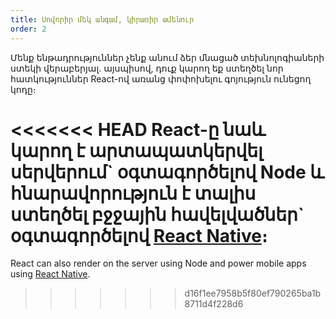 ```yaml
---
title: Սովորիր մեկ անգամ, կիրառիր ամենուր
order: 2
---
```


Մենք ենթադրություններ չենք անում ձեր մնացած տեխնոլոգիաների ստեկի վերաբերյալ. այսպիսով, դուք կարող եք ստեղծել նոր հատկություններ React-ով առանց փոփոխելու գոյություն ունեցող կոդը։

<<<<<<< HEAD
React-ը նաև կարող է արտապատկերվել սերվերում\` օգտագործելով Node և հնարավորություն է տալիս ստեղծել բջջային հավելվածներ\` օգտագործելով [React Native](https://facebook.github.io/react-native/)։
=======
React can also render on the server using Node and power mobile apps using [React Native](https://reactnative.dev/).
>>>>>>> d16f1ee7958b5f80ef790265ba1b8711d4f228d6
